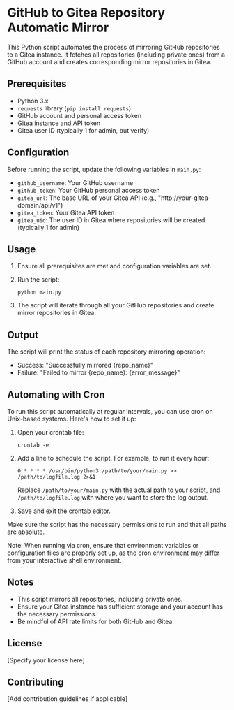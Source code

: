 # GitHub to Gitea Repository Automatic Mirror

This Python script automates the process of mirroring GitHub repositories to a Gitea instance. It fetches all repositories (including private ones) from a GitHub account and creates corresponding mirror repositories in Gitea.

## Prerequisites

- Python 3.x
- `requests` library (`pip install requests`)
- GitHub account and personal access token
- Gitea instance and API token
- Gitea user ID (typically 1 for admin, but verify)

## Configuration

Before running the script, update the following variables in `main.py`:

- `github_username`: Your GitHub username
- `github_token`: Your GitHub personal access token
- `gitea_url`: The base URL of your Gitea API (e.g., "http://your-gitea-domain/api/v1")
- `gitea_token`: Your Gitea API token
- `gitea_uid`: The user ID in Gitea where repositories will be created (typically 1 for admin)

## Usage

1. Ensure all prerequisites are met and configuration variables are set.
2. Run the script:

   ```
   python main.py
   ```

3. The script will iterate through all your GitHub repositories and create mirror repositories in Gitea.

## Output

The script will print the status of each repository mirroring operation:

- Success: "Successfully mirrored {repo_name}"
- Failure: "Failed to mirror {repo_name}: {error_message}"

## Automating with Cron

To run this script automatically at regular intervals, you can use cron on Unix-based systems. Here's how to set it up:

1. Open your crontab file:

   ```
   crontab -e
   ```

2. Add a line to schedule the script. For example, to run it every hour:

   ```
   0 * * * * /usr/bin/python3 /path/to/your/main.py >> /path/to/logfile.log 2>&1
   ```

   Replace `/path/to/your/main.py` with the actual path to your script, and `/path/to/logfile.log` with where you want to store the log output.

3. Save and exit the crontab editor.

Make sure the script has the necessary permissions to run and that all paths are absolute.

Note: When running via cron, ensure that environment variables or configuration files are properly set up, as the cron environment may differ from your interactive shell environment.


## Notes

- This script mirrors all repositories, including private ones.
- Ensure your Gitea instance has sufficient storage and your account has the necessary permissions.
- Be mindful of API rate limits for both GitHub and Gitea.

## License

[Specify your license here]

## Contributing

[Add contribution guidelines if applicable]